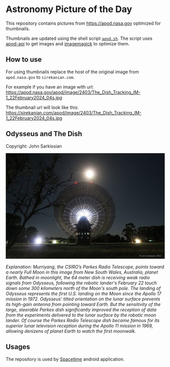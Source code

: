 # Astronomy Picture of the Day

This repository contains pictures from https://apod.nasa.gov optimized for thumbnails.

Thumbnails are updated using the shell script [`apod.sh`](apod.sh). The script
uses [apod-api](https://github.com/nasa/apod-api) to get images and [imagemagick](https://imagemagick.org) to
optimize them.

## How to use

For using thumbnails replace the host of the original image from `apod.nasa.gov` to `sirekanian.com`.

For example if you have an image with url:<br>
https://apod.nasa.gov/apod/image/2403/The_Dish_Tracking_IM-1_22February2024_04s.jpg

The thumbnail url will look like this:<br>
https://sirekanian.com/apod/image/2403/The_Dish_Tracking_IM-1_22February2024_04s.jpg

## Odysseus and The Dish

Copyright: John Sarkissian

[![the picture of the day][1]][2]

_Explanation: Murriyang, the CSIRO’s Parkes Radio Telescope, points toward a nearly Full Moon in this image from New South Wales, Australia, planet Earth. Bathed in moonlight, the 64 meter dish is receiving weak radio signals from Odysseus, following the robotic lander's February 22 touch down some 300 kilometers north of the Moon's south pole. The landing of Odysseus represents the first U.S. landing on the Moon since the Apollo 17 mission in 1972. Odysseus' tilted orientation on the lunar surface prevents its high-gain antenna from pointing toward Earth. But the sensitivity of the large, steerable Parkes dish significantly improved the reception of data from the experiments delivered to the lunar surface by the robotic moon lander. Of course the Parkes Radio Telescope dish became famous for its superior lunar television reception during the Apollo 11 mission in 1969, allowing denizens of planet Earth to watch the first moonwalk._

## Usages

The repository is used by [Spacetime][3] android application.

[1]: image/2403/The_Dish_Tracking_IM-1_22February2024_04s.jpg

[2]: https://apod.nasa.gov/apod/image/2403/The_Dish_Tracking_IM-1_22February2024_04s.jpg

[3]: https://github.com/sirekanian/spacetime
